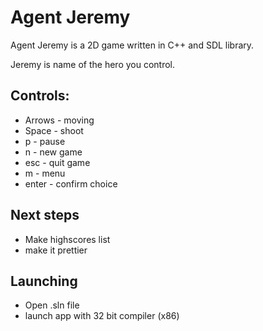 # Agent Jeremy

Agent Jeremy is a 2D game written in C++ and SDL library.

Jeremy is name of the hero you control.

## Controls:
* Arrows - moving
* Space - shoot
* p - pause
* n - new game
* esc - quit game
* m - menu
* enter - confirm choice


## Next steps
* Make highscores list
* make it prettier

## Launching
* Open .sln file
* launch app with 32 bit compiler (x86)

